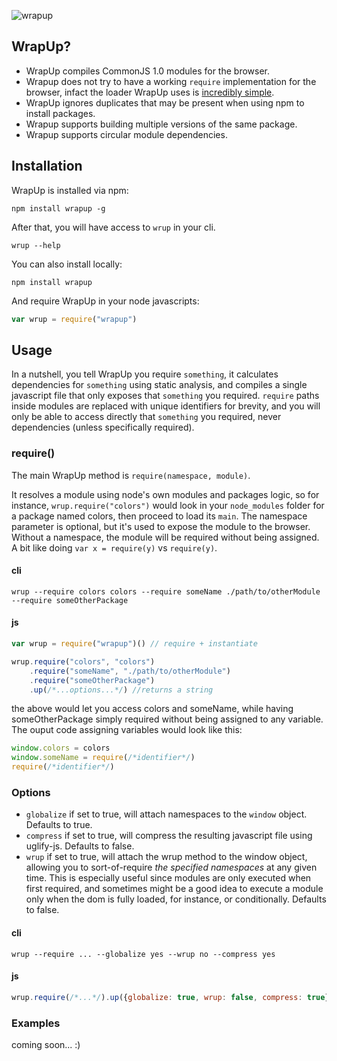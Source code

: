 ![wrapup](http://github.com/kamicane/wrapup/raw/master/assets/wrapup.png)

## WrapUp?

 * WrapUp compiles CommonJS 1.0 modules for the browser.
 * Wrapup does not try to have a working `require` implementation for the browser, infact the loader WrapUp uses is [incredibly simple](https://github.com/kamicane/wrapup/blob/master/includes/require.js).
 * WrapUp ignores duplicates that may be present when using npm to install packages.
 * Wrapup supports building multiple versions of the same package.
 * Wrapup supports circular module dependencies.

## Installation

WrapUp is installed via npm:

```
npm install wrapup -g
```

After that, you will have access to `wrup` in your cli.

```
wrup --help
```

You can also install locally:

```
npm install wrapup
```

And require WrapUp in your node javascripts:

```javascript
var wrup = require("wrapup")
```

## Usage

In a nutshell, you tell WrapUp you require `something`, it calculates dependencies for `something` using static analysis, and compiles a single javascript file that only exposes that `something` you required. `require` paths inside modules are replaced with unique identifiers for brevity, and you will only be able to access directly that `something` you required, never dependencies (unless specifically required).

### require()

The main WrapUp method is `require(namespace, module)`.

It resolves a module using node's own modules and packages logic, so for instance, `wrup.require("colors")` would look in your `node_modules` folder for a package named colors, then proceed to load its `main`. The namespace parameter is optional, but it's used to expose the module to the browser. Without a namespace, the module will be required without being assigned. A bit like doing `var x = require(y)` vs `require(y)`.

#### cli

```
wrup --require colors colors --require someName ./path/to/otherModule --require someOtherPackage
```

#### js

```javascript
var wrup = require("wrapup")() // require + instantiate

wrup.require("colors", "colors")
    .require("someName", "./path/to/otherModule")
    .require("someOtherPackage")
    .up(/*...options...*/) //returns a string
```

the above would let you access colors and someName, while having someOtherPackage simply required without being assigned to any variable. The ouput code assigning variables would look like this:

```javascript
window.colors = colors
window.someName = require(/*identifier*/)
require(/*identifier*/)
```

### Options

 - `globalize` if set to true, will attach namespaces to the `window` object. Defaults to true.
 - `compress` if set to true, will compress the resulting javascript file using uglify-js. Defaults to false.
 - `wrup` if set to true, will attach the wrup method to the window object, allowing you to sort-of-require _the specified namespaces_ at any given time. This is especially useful since modules are only executed when first required, and sometimes might be a good idea to execute a module only when the dom is fully loaded, for instance, or conditionally. Defaults to false.

#### cli

```
wrup --require ... --globalize yes --wrup no --compress yes
```

#### js

```javascript
wrup.require(/*...*/).up({globalize: true, wrup: false, compress: true})
```

### Examples

coming soon... :)
